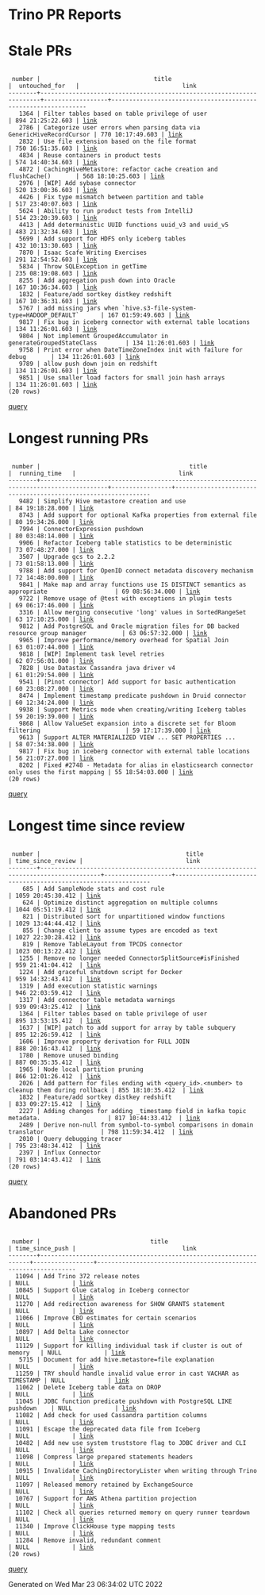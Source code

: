 Trino PR Reports
=======

#  Stale PRs
<pre><code>
 number |                                title                                 |  untouched_for   |                             link                              
--------+----------------------------------------------------------------------+------------------+---------------------------------------------------------------
   1364 | Filter tables based on table privilege of user                       | 894 21:25:22.603 | <a href="https://github.com/trinodb/trino/pull/1364">link</a> 
   2786 | Categorize user errors when parsing data via GenericHiveRecordCursor | 770 10:17:49.603 | <a href="https://github.com/trinodb/trino/pull/2786">link</a> 
   2832 | Use file extension based on the file format                          | 750 16:51:35.603 | <a href="https://github.com/trinodb/trino/pull/2832">link</a> 
   4834 | Reuse containers in product tests                                    | 574 14:40:34.603 | <a href="https://github.com/trinodb/trino/pull/4834">link</a> 
   4872 | CachingHiveMetastore: refactor cache creation and flushCache()       | 568 18:10:25.603 | <a href="https://github.com/trinodb/trino/pull/4872">link</a> 
   2976 | [WIP] Add sybase connector                                           | 520 13:00:36.603 | <a href="https://github.com/trinodb/trino/pull/2976">link</a> 
   4426 | Fix type mismatch between partition and table                        | 517 23:40:07.603 | <a href="https://github.com/trinodb/trino/pull/4426">link</a> 
   5624 | Ability to run product tests from IntelliJ                           | 514 23:20:39.603 | <a href="https://github.com/trinodb/trino/pull/5624">link</a> 
   4413 | Add deterministic UUID functions uuid_v3 and uuid_v5                 | 483 21:32:34.603 | <a href="https://github.com/trinodb/trino/pull/4413">link</a> 
   5699 | Add support for HDFS only iceberg tables                             | 432 10:13:30.603 | <a href="https://github.com/trinodb/trino/pull/5699">link</a> 
   7870 | Isaac Scafe Writing Exercises                                        | 291 12:54:52.603 | <a href="https://github.com/trinodb/trino/pull/7870">link</a> 
   5834 | Throw SQLException in getTime                                        | 235 08:19:08.603 | <a href="https://github.com/trinodb/trino/pull/5834">link</a> 
   8255 | Add aggregation push down into Oracle                                | 167 10:36:34.603 | <a href="https://github.com/trinodb/trino/pull/8255">link</a> 
   1832 | Feature/add sortkey distkey redshift                                 | 167 10:36:31.603 | <a href="https://github.com/trinodb/trino/pull/1832">link</a> 
   5767 | add missing jars when `hive.s3-file-system-type=HADOOP_DEFAULT`      | 167 01:59:49.603 | <a href="https://github.com/trinodb/trino/pull/5767">link</a> 
   9817 | Fix bug in iceberg connector with external table locations           | 134 11:26:01.603 | <a href="https://github.com/trinodb/trino/pull/9817">link</a> 
   9804 | Not implement GroupedAccumulator in generateGroupedStateClass        | 134 11:26:01.603 | <a href="https://github.com/trinodb/trino/pull/9804">link</a> 
   9758 | Print error when DateTimeZoneIndex init with failure for debug       | 134 11:26:01.603 | <a href="https://github.com/trinodb/trino/pull/9758">link</a> 
   9789 | allow push down join on redshift                                     | 134 11:26:01.603 | <a href="https://github.com/trinodb/trino/pull/9789">link</a> 
   9851 | Use smaller load factors for small join hash arrays                  | 134 11:26:01.603 | <a href="https://github.com/trinodb/trino/pull/9851">link</a> 
(20 rows)
</code></pre>
[query](https://github.com/nineinchnick/trino-cicd/blob/5a332a24276a99831bb70cdccff2b915cbf4c8ea/sql/pr/stale-prs.sql)

#  Longest running PRs
<pre><code>
 number |                                          title                                          |  running_time   |                             link                              
--------+-----------------------------------------------------------------------------------------+-----------------+---------------------------------------------------------------
   9482 | Simplify Hive metastore creation and use                                                | 84 19:18:28.000 | <a href="https://github.com/trinodb/trino/pull/9482">link</a> 
   8743 | Add support for optional Kafka properties from external file                            | 80 19:34:26.000 | <a href="https://github.com/trinodb/trino/pull/8743">link</a> 
   7994 | ConnectorExpression pushdown                                                            | 80 03:48:14.000 | <a href="https://github.com/trinodb/trino/pull/7994">link</a> 
   9906 | Refactor Iceberg table statistics to be deterministic                                   | 73 07:48:27.000 | <a href="https://github.com/trinodb/trino/pull/9906">link</a> 
   3507 | Upgrade gcs to 2.2.2                                                                    | 73 01:58:13.000 | <a href="https://github.com/trinodb/trino/pull/3507">link</a> 
   9788 | Add support for OpenID connect metadata discovery mechanism                             | 72 14:48:00.000 | <a href="https://github.com/trinodb/trino/pull/9788">link</a> 
   9841 | Make map and array functions use IS DISTINCT semantics as appropriate                   | 69 08:56:34.000 | <a href="https://github.com/trinodb/trino/pull/9841">link</a> 
   9722 | Remove usage of @test with exceptions in plugin tests                                   | 69 06:17:46.000 | <a href="https://github.com/trinodb/trino/pull/9722">link</a> 
   3316 | Allow merging consecutive 'long' values in SortedRangeSet                               | 63 17:10:25.000 | <a href="https://github.com/trinodb/trino/pull/3316">link</a> 
   9812 | Add PostgreSQL and Oracle migration files for DB backed resource group manager          | 63 06:57:32.000 | <a href="https://github.com/trinodb/trino/pull/9812">link</a> 
   9965 | Improve performance/memory overhead for Spatial Join                                    | 63 01:07:44.000 | <a href="https://github.com/trinodb/trino/pull/9965">link</a> 
   9818 | [WIP] Implement task level retries                                                      | 62 07:56:01.000 | <a href="https://github.com/trinodb/trino/pull/9818">link</a> 
   7828 | Use Datastax Cassandra java driver v4                                                   | 61 01:29:54.000 | <a href="https://github.com/trinodb/trino/pull/7828">link</a> 
   9541 | [Pinot connector] Add support for basic authentication                                  | 60 23:08:27.000 | <a href="https://github.com/trinodb/trino/pull/9541">link</a> 
   8474 | Implement timestamp predicate pushdown in Druid connector                               | 60 12:34:24.000 | <a href="https://github.com/trinodb/trino/pull/8474">link</a> 
   9938 | Support Metrics mode when creating/writing Iceberg tables                               | 59 20:19:39.000 | <a href="https://github.com/trinodb/trino/pull/9938">link</a> 
   9868 | Allow ValueSet expansion into a discrete set for Bloom filtering                        | 59 17:17:39.000 | <a href="https://github.com/trinodb/trino/pull/9868">link</a> 
   9613 | Support ALTER MATERIALIZED VIEW ... SET PROPERTIES ...                                  | 58 07:34:38.000 | <a href="https://github.com/trinodb/trino/pull/9613">link</a> 
   9817 | Fix bug in iceberg connector with external table locations                              | 56 21:07:27.000 | <a href="https://github.com/trinodb/trino/pull/9817">link</a> 
   8202 | Fixed #2748 - Metadata for alias in elasticsearch connector only uses the first mapping | 55 18:54:03.000 | <a href="https://github.com/trinodb/trino/pull/8202">link</a> 
(20 rows)
</code></pre>
[query](https://github.com/nineinchnick/trino-cicd/blob/5a332a24276a99831bb70cdccff2b915cbf4c8ea/sql/pr/running-prs.sql)

#  Longest time since review
<pre><code>
 number |                                         title                                         | time_since_review |                             link                              
--------+---------------------------------------------------------------------------------------+-------------------+---------------------------------------------------------------
    685 | Add SampleNode stats and cost rule                                                    | 1059 20:45:30.412 | <a href="https://github.com/trinodb/trino/pull/685">link</a>  
    624 | Optimize distinct aggregation on multiple columns                                     | 1044 05:51:19.412 | <a href="https://github.com/trinodb/trino/pull/624">link</a>  
    821 | Distributed sort for unpartitioned window functions                                   | 1029 13:44:44.412 | <a href="https://github.com/trinodb/trino/pull/821">link</a>  
    855 | Change client to assume types are encoded as text                                     | 1027 22:30:28.412 | <a href="https://github.com/trinodb/trino/pull/855">link</a>  
    819 | Remove TableLayout from TPCDS connector                                               | 1023 00:13:22.412 | <a href="https://github.com/trinodb/trino/pull/819">link</a>  
   1255 | Remove no longer needed ConnectorSplitSource#isFinished                               | 959 21:41:04.412  | <a href="https://github.com/trinodb/trino/pull/1255">link</a> 
   1224 | Add graceful shutdown script for Docker                                               | 959 14:32:43.412  | <a href="https://github.com/trinodb/trino/pull/1224">link</a> 
   1319 | Add execution statistic warnings                                                      | 946 22:03:59.412  | <a href="https://github.com/trinodb/trino/pull/1319">link</a> 
   1317 | Add connector table metadata warnings                                                 | 939 09:43:25.412  | <a href="https://github.com/trinodb/trino/pull/1317">link</a> 
   1364 | Filter tables based on table privilege of user                                        | 895 13:53:15.412  | <a href="https://github.com/trinodb/trino/pull/1364">link</a> 
   1637 | [WIP] patch to add support for array by table subquery                                | 895 12:26:59.412  | <a href="https://github.com/trinodb/trino/pull/1637">link</a> 
   1606 | Improve property derivation for FULL JOIN                                             | 888 20:16:43.412  | <a href="https://github.com/trinodb/trino/pull/1606">link</a> 
   1780 | Remove unused binding                                                                 | 887 00:35:35.412  | <a href="https://github.com/trinodb/trino/pull/1780">link</a> 
   1965 | Node local partition pruning                                                          | 866 12:01:26.412  | <a href="https://github.com/trinodb/trino/pull/1965">link</a> 
   2026 | Add pattern for files ending with &lt;query_id&gt;.&lt;number&gt; to cleanup them during rollback | 855 18:10:35.412  | <a href="https://github.com/trinodb/trino/pull/2026">link</a> 
   1832 | Feature/add sortkey distkey redshift                                                  | 833 09:27:15.412  | <a href="https://github.com/trinodb/trino/pull/1832">link</a> 
   2227 | Adding changes for adding _timestamp field in kafka topic metadata.                   | 817 10:44:33.412  | <a href="https://github.com/trinodb/trino/pull/2227">link</a> 
   2489 | Derive non-null from symbol-to-symbol comparisons in domain translator                | 798 11:59:34.412  | <a href="https://github.com/trinodb/trino/pull/2489">link</a> 
   2010 | Query debugging tracer                                                                | 795 23:48:34.412  | <a href="https://github.com/trinodb/trino/pull/2010">link</a> 
   2397 | Influx Connector                                                                      | 791 03:14:43.412  | <a href="https://github.com/trinodb/trino/pull/2397">link</a> 
(20 rows)
</code></pre>
[query](https://github.com/nineinchnick/trino-cicd/blob/5a332a24276a99831bb70cdccff2b915cbf4c8ea/sql/pr/awaiting-review.sql)

#  Abandoned PRs
<pre><code>
 number |                               title                               | time_since_push |                              link                              
--------+-------------------------------------------------------------------+-----------------+----------------------------------------------------------------
  11094 | Add Trino 372 release notes                                       | NULL            | <a href="https://github.com/trinodb/trino/pull/11094">link</a> 
  10845 | Support Glue catalog in Iceberg connector                         | NULL            | <a href="https://github.com/trinodb/trino/pull/10845">link</a> 
  11270 | Add redirection awareness for SHOW GRANTS statement               | NULL            | <a href="https://github.com/trinodb/trino/pull/11270">link</a> 
  11066 | Improve CBO estimates for certain scenarios                       | NULL            | <a href="https://github.com/trinodb/trino/pull/11066">link</a> 
  10897 | Add Delta Lake connector                                          | NULL            | <a href="https://github.com/trinodb/trino/pull/10897">link</a> 
  11129 | Support for killing individual task if cluster is out of memory   | NULL            | <a href="https://github.com/trinodb/trino/pull/11129">link</a> 
   5715 | Document for add hive.metastore=file explanation                  | NULL            | <a href="https://github.com/trinodb/trino/pull/5715">link</a>  
  11259 | TRY should handle invalid value error in cast VACHAR as TIMESTAMP | NULL            | <a href="https://github.com/trinodb/trino/pull/11259">link</a> 
  11062 | Delete Iceberg table data on DROP                                 | NULL            | <a href="https://github.com/trinodb/trino/pull/11062">link</a> 
  11045 | JDBC function predicate pushdown with PostgreSQL LIKE pushdown    | NULL            | <a href="https://github.com/trinodb/trino/pull/11045">link</a> 
  11082 | Add check for used Cassandra partition columns                    | NULL            | <a href="https://github.com/trinodb/trino/pull/11082">link</a> 
  11091 | Escape the deprecated data file from Iceberg                      | NULL            | <a href="https://github.com/trinodb/trino/pull/11091">link</a> 
  10482 | Add new use system truststore flag to JDBC driver and CLI         | NULL            | <a href="https://github.com/trinodb/trino/pull/10482">link</a> 
  11098 | Compress large prepared statements headers                        | NULL            | <a href="https://github.com/trinodb/trino/pull/11098">link</a> 
  10915 | Invalidate CachingDirectoryLister when writing through Trino      | NULL            | <a href="https://github.com/trinodb/trino/pull/10915">link</a> 
  11097 | Released memory retained by ExchangeSource                        | NULL            | <a href="https://github.com/trinodb/trino/pull/11097">link</a> 
  10767 | Support for AWS Athena partition projection                       | NULL            | <a href="https://github.com/trinodb/trino/pull/10767">link</a> 
  11102 | Check all queries returned memory on query runner teardown        | NULL            | <a href="https://github.com/trinodb/trino/pull/11102">link</a> 
  11340 | Improve ClickHouse type mapping tests                             | NULL            | <a href="https://github.com/trinodb/trino/pull/11340">link</a> 
  11284 | Remove invalid, redundant comment                                 | NULL            | <a href="https://github.com/trinodb/trino/pull/11284">link</a> 
(20 rows)
</code></pre>
[query](https://github.com/nineinchnick/trino-cicd/blob/5a332a24276a99831bb70cdccff2b915cbf4c8ea/sql/pr/abandoned-prs.sql)

Generated on Wed Mar 23 06:34:02 UTC 2022
